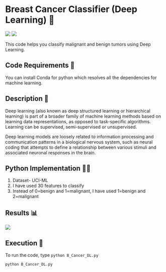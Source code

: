 # Breast Cancer Classifier (Deep Learning) 🔬

[![](https://img.shields.io/github/license/sourcerer-io/hall-of-fame.svg?colorB=ff0000)](https://github.com/akshaybahadur21/Breast-Cancer-Deep-Learning/blob/master/LICENSE.txt)  [![](https://img.shields.io/badge/Akshay-Bahadur-brightgreen.svg?colorB=ff0000)](https://akshaybahadur.com)

This code helps you classify malignant and benign tumors using Deep Learning.

## Code Requirements 🦄
You can install Conda for python which resolves all the dependencies for machine learning.

## Description 🧪
Deep learning (also known as deep structured learning or hierarchical learning) is part of a broader family of machine learning methods based on learning data representations, as opposed to task-specific algorithms. Learning can be supervised, semi-supervised or unsupervised.

Deep learning models are loosely related to information processing and communication patterns in a biological nervous system, such as neural coding that attempts to define a relationship between various stimuli and associated neuronal responses in the brain.

## Python  Implementation 👨‍🔬

1) Dataset- UCI-ML
2) I have used 30 features to classify
3) Instead of 0=benign and 1=malignant, I have used 1=benign and 2=malignant

## Results 📊

<img src="https://github.com/akshaybahadur21/Breast-Cancer-Deep-Learning/blob/master/b_cancer_dl.gif">

## Execution 🐉
To run the code, type `python B_Cancer_DL.py`

```
python B_Cancer_DL.py
```



